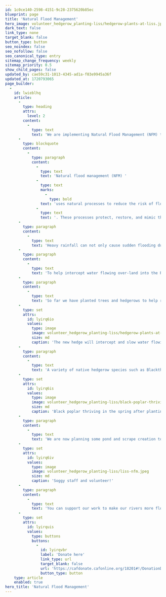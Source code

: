 ```yaml
---
id: 1c0ce140-2598-4151-9c28-2375620b85ec
blueprint: page
title: 'Natural Flood Management'
hero_image: volunteer_hedgerow_planting-liss/hedgerow-plants-at-liss.jpg
dark_text: false
link_type: none
target_blank: false
button_type: button
seo_noindex: false
seo_nofollow: false
seo_canonical_type: entry
sitemap_change_frequency: weekly
sitemap_priority: 0.5
show_child_pages: false
updated_by: cae59c31-1013-4345-ad1a-f03e9945a36f
updated_at: 1720793065
page_builder:
  -
    id: lwieblhq
    article:
      -
        type: heading
        attrs:
          level: 2
        content:
          -
            type: text
            text: 'We are implementing Natural Flood Management (NFM) techniques to slow the flow of surface water into the Rother. '
      -
        type: blockquote
        content:
          -
            type: paragraph
            content:
              -
                type: text
                text: 'Natural flood management (NFM) '
              -
                type: text
                marks:
                  -
                    type: bold
                text: 'uses natural processes to reduce the risk of flooding'
              -
                type: text
                text: '. These processes protect, restore, and mimic the natural functions of catchments, floodplains and the coast to slow and store water.'
      -
        type: paragraph
        content:
          -
            type: text
            text: 'Heavy rainfall can not only cause sudden flooding due to the extra water flowing into rivers, but they can also wash soil and pollution off the land into rivers.  '
      -
        type: paragraph
        content:
          -
            type: text
            text: 'To help intercept water flowing over-land into the River Rother, we are implementing Natural Flood Management techniques in the catchment. '
      -
        type: paragraph
        content:
          -
            type: text
            text: 'So far we have planted trees and hedgerows to help reduce the impact of sudden and heavy rainfall by intercepting sediment and nutrients flowing the river. '
      -
        type: set
        attrs:
          id: lyirq6io
          values:
            type: image
            image: volunteer_hedgerow_planting-liss/hedgerow-plants-at-liss.jpg
            size: md
            caption: 'The new hedge will intercept and slow water flowing overland into the river'
      -
        type: paragraph
        content:
          -
            type: text
            text: 'A variety of native hedgerow species such as Blackthorn, Hawthorn, Spindle, Field maple, Hazel, Dog Rose Guelder Rose, Dogwood, Cherry and Crab Apple, together with 75 Oak and 19 Sussex Black Poplar trees, have been planted so far.'
      -
        type: set
        attrs:
          id: lyirq6is
          values:
            type: image
            image: volunteer_hedgerow_planting-liss/black-poplar-thriving-april.jpeg
            size: md
            caption: 'Black poplar thriving in the spring after planting'
      -
        type: paragraph
        content:
          -
            type: text
            text: 'We are now planning some pond and scrape creation to hold more water back in the landscape. These will also help native wildlife by providing homes, shelter and food sources. These techniques are also great for making the riverscape more resilient to drought. '
      -
        type: set
        attrs:
          id: lyirq6iv
          values:
            type: image
            image: volunteer_hedgerow_planting-liss/liss-nfm.jpeg
            size: md
            caption: 'Soggy staff and volunteer!'
      -
        type: paragraph
        content:
          -
            type: text
            text: 'You can support our work to make our rivers more flood proof by donating below. '
      -
        type: set
        attrs:
          id: lyirquis
          values:
            type: buttons
            buttons:
              -
                id: lyirqvbr
                label: 'Donate here'
                link_type: url
                target_blank: false
                url: 'https://cafdonate.cafonline.org/18201#!/DonationDetails'
                button_type: button
    type: article
    enabled: true
hero_title: 'Natural Flood Management'
---
```

